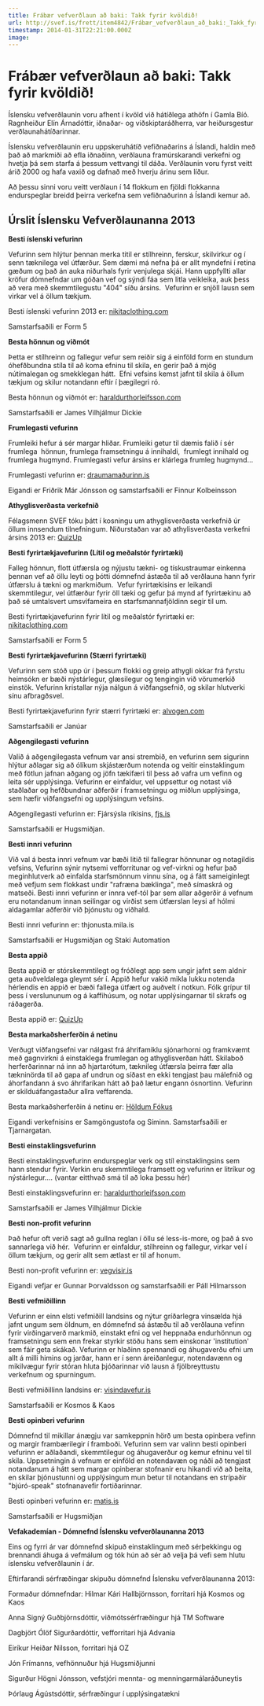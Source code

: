 ```yaml
---
title: Frábær vefverðlaun að baki: Takk fyrir kvöldið!
url: http://svef.is/frett/item4842/Frábær_vefverðlaun_að_baki:_Takk_fyrir_kvöldið!
timestamp: 2014-01-31T22:21:00.000Z
image: 
---
```


# Frábær vefverðlaun að baki: Takk fyrir kvöldið!

Íslensku vefverðlaunin voru afhent í kvöld við hátíðlega athöfn í Gamla Bíó. Ragnheiður Elín Árnadóttir, iðnaðar- og viðskiptaráðherra, var heiðursgestur verðlaunahátíðarinnar.

Íslensku vefverðlaunin eru uppskeruhátíð vefiðnaðarins á Íslandi, haldin með það að markmiði að efla iðnaðinn, verðlauna framúrskarandi verkefni og hvetja þá sem starfa á þessum vettvangi til dáða. Verðlaunin voru fyrst veitt árið 2000 og hafa vaxið og dafnað með hverju árinu sem líður.

Að þessu sinni voru veitt verðlaun í 14 flokkum en fjöldi flokkanna endurspeglar breidd þeirra verkefna sem vefiðnaðurinn á Íslandi kemur að.

## **Úrslit Íslensku Vefverðlaunanna 2013**

**Besti íslenski vefurinn**

Vefurinn sem hlýtur þennan merka titil er stílhreinn, ferskur, skilvirkur og í senn tæknilega vel útfærður. Sem dæmi má nefna þá er allt myndefni í retina gæðum og það án auka niðurhals fyrir venjulega skjái. Hann uppfyllti allar kröfur dómnefndar um góðan vef og sýndi fáa sem litla veikleika, auk þess að vera með skemmtilegustu "404" síðu ársins.  Vefurinn er snjöll lausn sem virkar vel á öllum tækjum.

Besti íslenski vefurinn 2013 er: [nikitaclothing.com](http://nikitaclothing.com)

Samstarfsaðili er Form 5



**Besta hönnun og viðmót**

Þetta er stílhreinn og fallegur vefur sem reiðir sig á einföld form en stundum óhefðbundna stíla til að koma efninu til skila, en gerir það á mjög nútímalegan og smekklegan hátt.  Efni vefsins kemst jafnt til skila á öllum tækjum og skilur notandann eftir í þægilegri ró.

Besta hönnun og viðmót er: [haraldurthorleifsson.com](http://haraldurthorleifsson.com)

Samstarfsaðili er James Vilhjálmur Dickie

**Frumlegasti vefurinn**

Frumleiki hefur á sér margar hliðar. Frumleiki getur til dæmis falið í sér frumlega  hönnun, frumlega framsetningu á innihaldi,  frumlegt innihald og frumlega hugmynd. Frumlegasti vefur ársins er klárlega frumleg hugmynd…

Frumlegasti vefurinn er: [draumamaðurinn.is](http://draumamaðurinn.is)

Eigandi er Friðrik Már Jónsson og samstarfsaðili er Finnur Kolbeinsson

**Athyglisverðasta verkefnið**

Félagsmenn SVEF tóku þátt í kosningu um athyglisverðasta verkefnið úr öllum innsendum tilnefningum. Niðurstaðan var að athylisverðasta verkefni ársins 2013 er: [QuizUp](http://www.QuizUp.com)



**Besti fyrirtækjavefurinn (Lítil og meðalstór fyrirtæki)**

Falleg hönnun, flott útfærsla og nýjustu tækni- og tískustraumar einkenna þennan vef að öllu leyti og þótti dómnefnd ástæða til að verðlauna hann fyrir útfærslu á tækni og markmiðum.  Vefur fyrirtækisins er leikandi skemmtilegur, vel útfærður fyrir öll tæki og gefur þá mynd af fyrirtækinu að það sé umtalsvert umsvifameira en starfsmannafjöldinn segir til um.

Besti fyrirtækjavefurinn fyrir lítil og meðalstór fyrirtæki er: [nikitaclothing.com](http://nikitaclothing.com )

Samstarfsaðili er Form 5

**Besti fyrirtækjavefurinn (Stærri fyrirtæki)**

Vefurinn sem stóð upp úr í þessum flokki og greip athygli okkar frá fyrstu heimsókn er bæði nýstárlegur, glæsilegur og tengingin við vörumerkið einstök. Vefurinn kristallar nýja nálgun á viðfangsefnið, og skilar hlutverki sínu afbragðsvel.

Besti fyrirtækjavefurinn fyrir stærri fyrirtæki er: [alvogen.com](http://alvogen.com)

Samstarfsaðili er Janúar

**Aðgengilegasti vefurinn**

Valið á aðgengilegasta vefnum var ansi strembið, en vefurinn sem sigurinn hlýtur aðlagar sig að ólíkum skjástærðum notenda og veitir einstaklingum með fötlun jafnan aðgang og jöfn tækifæri til þess að vafra um vefinn og leita sér upplýsinga. Vefurinn er einfaldur, vel uppsettur og notast við staðlaðar og hefðbundnar aðferðir í framsetningu og miðlun upplýsinga, sem hæfir viðfangsefni og upplýsingum vefsins.

Aðgengilegasti vefurinn er: Fjársýsla ríkisins, [fjs.is](http://fjs.is)

Samstarfsaðili er Hugsmiðjan.

**Besti innri vefurinn**

Við val á besta innri vefnum var bæði litið til fallegrar hönnunar og notagildis vefsins, Vefurinn sýnir nytsemi vefforritunar og vef-virkni og hefur það meginhlutverk að einfalda starfsmönnum vinnu sína, og á fátt sameiginlegt með vefjum sem flokkast undir "rafræna bæklinga", með símaskrá og matseði. Besti innri vefurinn er innra vef-tól þar sem allar aðgerðir á vefnum eru notandanum innan seilingar og virðist sem útfærslan leysi af hólmi aldagamlar aðferðir við þjónustu og viðhald.

Besti innri vefurinn er: thjonusta.mila.is

Samstarfsaðili er Hugsmiðjan og Staki Automation

**Besta appið**

Besta appið er stórskemmtilegt og fróðlegt app sem ungir jafnt sem aldnir geta auðveldalega gleymt sér í. Appið hefur vakið mikla lukku notenda hérlendis en appið er bæði fallega útfært og auðvelt í notkun. Fólk grípur til þess í verslununum og á kaffihúsum, og notar upplýsingarnar til skrafs og ráðagerða.

Besta appið er: [QuizUp](http://www.QuizUp.com)

**Besta markaðsherferðin á netinu**

Verðugt viðfangsefni var nálgast frá áhrifamiklu sjónarhorni og framkvæmt með gagnvirkni á einstaklega frumlegan og athyglisverðan hátt. Skilaboð herferðarinnar ná inn að hjartarótum, tæknileg útfærsla þeirra fær alla tækninörda til að gapa af undrun og síðast en ekki tengjast þau málefnið og áhorfandann á svo áhrifaríkan hátt að það lætur engann ósnortinn. Vefurinn er skilduáfangastaður allra veffarenda.

Besta markaðsherferðin á netinu er: [Höldum Fókus](http://www.holdumfokus.is)

Eigandi verkefnisins er Samgöngustofa og Síminn. Samstarfsaðili er Tjarnargatan.

**Besti einstaklingsvefurinn**

Besti einstaklingsvefurinn endurspeglar verk og stíl einstaklingsins sem hann stendur fyrir. Verkin eru skemmtilega framsett og vefurinn er litríkur og nýstárlegur.... (vantar eitthvað smá til að loka þessu hér)

Besti einstaklingsvefurinn er: [haraldurthorleifsson.com](http://haraldurthorleifsson.com)

Samstarfsaðili er James Vilhjálmur Dickie

**Besti non-profit vefurinn**

Það hefur oft verið sagt að gullna reglan í öllu sé less-is-more, og það á svo sannarlega við hér.  Vefurinn er einfaldur, stílhreinn og fallegur, virkar vel í öllum tækjum, og gerir allt sem ætlast er til af honum.

Besti non-profit vefurinn er: [vegvisir.is](http://vegvisir.is)

Eigandi vefjar er Gunnar Þorvaldsson og samstarfsaðili er Páll Hilmarsson

**Besti vefmiðillinn**

Vefurinn er einn elsti vefmiðill landsins og nýtur gríðarlegra vinsælda hjá jafnt ungum sem öldnum, en dómnefnd sá ástæðu til að verðlauna vefinn fyrir virðingarverð markmið, einstakt efni og vel heppnaða endurhönnun og framsetningu sem enn frekar styrkir stöðu hans sem einskonar 'institution' sem fáir geta skákað. Vefurinn er hlaðinn spennandi og áhugaverðu efni um allt á milli himins og jarðar, hann er í senn áreiðanlegur, notendavænn og mikilvægur fyrir stóran hluta þjóðarinnar við lausn á fjölbreyttustu verkefnum og spurningum.

Besti vefmiðillinn landsins er: [visindavefur.is](http://visindavefur.is)

Samstarfsaðili er Kosmos & Kaos

**Besti opinberi vefurinn**

Dómnefnd til mikillar ánægju var samkeppnin hörð um besta opinbera vefinn og margir frambærilegir í framboði. Vefurinn sem var valinn besti opinberi vefurinn er aðlaðandi, skemmtilegur og áhugaverður og kemur efninu vel til skila. Uppsetningin á vefnum er einföld en notendavæn og náði að tengjast notandanum á hátt sem margar opinberar stofnanir eru hikandi við að beita, en skilar þjónustunni og upplýsingum mun betur til notandans en strípaðir "bjúró-speak" stofnanavefir fortiðarinnar.

Besti opinberi vefurinn er: [matis.is](http://matis.is)

Samstarfsaðili er Hugsmiðjan

**Vefakademían - Dómnefnd Íslensku vefverðlaunanna 2013**

Eins og fyrri ár var dómnefnd skipuð einstaklingum með sérþekkingu og brennandi áhuga á vefmálum og tók hún að sér að velja þá vefi sem hlutu íslensku vefverðlaunin í ár.

Eftirfarandi sérfræðingar skipuðu dómnefnd Íslensku vefverðlaunanna 2013:

Formaður dómnefndar: Hilmar Kári Hallbjörnsson, forritari hjá Kosmos og Kaos

Anna Signý Guðbjörnsdóttir, viðmótssérfræðingur hjá TM Software

Dagbjört Ólöf Sigurðardóttir, vefforritari hjá Advania

Eiríkur Heiðar Nilsson, forritari hjá OZ

Jón Frímanns, vefhönnuður hjá Hugsmiðjunni

Sigurður Högni Jónsson, vefstjóri mennta- og menningarmálaráðuneytis

Þórlaug Ágústsdóttir, sérfræðingur í upplýsingatækni
